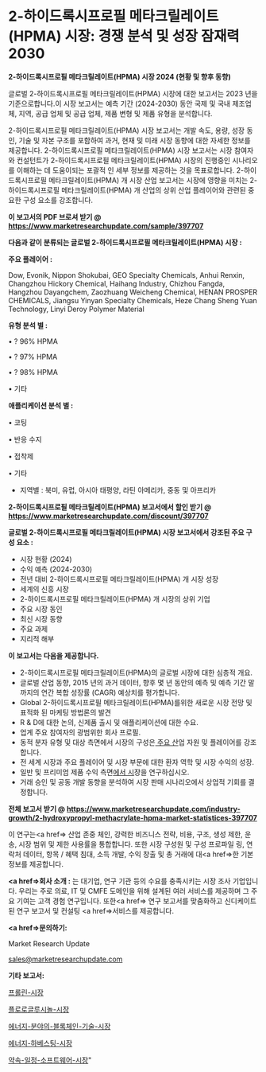 # 2-하이드록시프로필 메타크릴레이트(HPMA) 시장: 경쟁 분석 및 성장 잠재력 2030

<strong>2-하이드록시프로필 메타크릴레이트(HPMA) 시장 2024 (현황 및 향후 동향)</strong>

글로벌 2-하이드록시프로필 메타크릴레이트(HPMA) 시장에 대한 보고서는 2023 년을 기준으로합니다.이 시장 보고서는 예측 기간 (2024-2030) 동안 국제 및 국내 제조업체, 지역, 공급 업체 및 공급 업체, 제품 변형 및 제품 유형을 분석합니다.

2-하이드록시프로필 메타크릴레이트(HPMA) 시장 보고서는 개발 속도, 용량, 성장 동인, 기술 및 자본 구조를 포함하여 과거, 현재 및 미래 시장 동향에 대한 자세한 정보를 제공합니다. 2-하이드록시프로필 메타크릴레이트(HPMA) 시장 보고서는 시장 참여자와 컨설턴트가 2-하이드록시프로필 메타크릴레이트(HPMA) 시장의 진행중인 시나리오를 이해하는 데 도움이되는 포괄적 인 세부 정보를 제공하는 것을 목표로합니다. 2-하이드록시프로필 메타크릴레이트(HPMA) 개 시장 산업 보고서는 시장에 영향을 미치는 2-하이드록시프로필 메타크릴레이트(HPMA) 개 산업의 상위 산업 플레이어와 관련된 중요한 구성 요소를 강조합니다.



<strong>이 보고서의 PDF 브로셔 받기 @ <a href=https://www.marketresearchupdate.com/sample/397707>https://www.marketresearchupdate.com/sample/397707</a></strong>



<strong>다음과 같이 분류되는 글로벌 2-하이드록시프로필 메타크릴레이트(HPMA) 시장 :</strong>



<strong>주요 플레이어 :</strong>

Dow, Evonik, Nippon Shokubai, GEO Specialty Chemicals, Anhui Renxin, Changzhou Hickory Chemical, Haihang Industry, Chizhou Fangda, Hangzhou Dayangchem, Zaozhuang Weicheng Chemical, HENAN PROSPER CHEMICALS, Jiangsu Yinyan Specialty Chemicals, Heze Chang Sheng Yuan Technology, Linyi Deroy Polymer Material



<strong>유형 분석 별 :</strong>

• ? 96% HPMA

• ? 97% HPMA

• ? 98% HPMA

• 기타



<strong>애플리케이션 분석 별 :</strong>

• 코팅

• 반응 수지

• 접착제

• 기타

<ul>
  <li>지역별 : 북미, 유럽, 아시아 태평양, 라틴 아메리카, 중동 및 아프리카</li>
</ul>


<strong>2-하이드록시프로필 메타크릴레이트(HPMA) 보고서에서 할인 받기 @ <a href=https://www.marketresearchupdate.com/discount/397707>https://www.marketresearchupdate.com/discount/397707</a></strong>



<strong>글로벌 2-하이드록시프로필 메타크릴레이트(HPMA) 시장 보고서에서 강조된 주요 구성 요소 :</strong>
<ul>
  <li>시장 현황 (2024)</li>
  <li>수익 예측 (2024-2030)</li>
  <li>전년 대비 2-하이드록시프로필 메타크릴레이트(HPMA) 개 시장 성장</li>
  <li>세계의 신흥 시장</li>
  <li>2-하이드록시프로필 메타크릴레이트(HPMA) 개 시장의 상위 기업</li>
  <li>주요 시장 동인</li>
  <li>최신 시장 동향</li>
  <li>주요 과제</li>
  <li>지리적 해부</li>
</ul>


<strong>이 보고서는 다음을 제공합니다.</strong>
<ul>
  <li>2-하이드록시프로필 메타크릴레이트(HPMA)의 글로벌 시장에 대한 심층적 개요.</li>
  <li>글로벌 산업 동향, 2015 년의 과거 데이터, 향후 몇 년 동안의 예측 및 예측 기간 말까지의 연간 복합 성장률 (CAGR) 예상치를 평가합니다.</li>
  <li>Global 2-하이드록시프로필 메타크릴레이트(HPMA)를위한 새로운 시장 전망 및 표적화 된 마케팅 방법론의 발견</li>
  <li>R &amp; D에 대한 논의, 신제품 출시 및 애플리케이션에 대한 수요.</li>
  <li>업계 주요 참여자의 광범위한 회사 프로필.</li>
  <li>동적 분자 유형 및 대상 측면에서 시장의 구성은<a href=> 주요 산</a>업 자원 및 플레이어를 강조합니다.</li>
  <li>전 세계 시장과 주요 플레이어 및 시장 부문에 대한 환자 역학 및 시장 수익의 성장.</li>
  <li>일반 및 프리미엄 제품 수익 측면<a href=>에서 시</a>장을 연구하십시오.</li>
  <li>거래 승인 및 공동 개발 동향을 분석하여 시장 판매 시나리오에서 상업적 기회를 결정합니다.</li>
</ul>



<strong>전체 보고서 받기 @ <a href=https://www.marketresearchupdate.com/industry-growth/2-hydroxypropyl-methacrylate-hpma-market-statistices-397707>https://www.marketresearchupdate.com/industry-growth/2-hydroxypropyl-methacrylate-hpma-market-statistices-397707</a></strong>

이 연구는<a href=> 산업 존중</a> 체인, 강력한 비즈니스 전략, 비용, 구조, 생성 제한, 운송, 시장 범위 및 제한 사용률을 통합합니다. 또한 시장 구성원 및 구성 프로파일 링, 연락처 데이터, 항목 / 혜택 침대, 소득 개발, 수익 창출 및 총 거래에 대<a href=>한 기본 </a>정보를 제공합니다.



<strong><a href=>회사 소</a>개 :</strong>
는 대기업, 연구 기관 등의 수요를 충족시키는 시장 조사 기업입니다. 우리는 주로 의료, IT 및 CMFE 도메인을 위해 설계된 여러 서비스를 제공하며 그 주요 기여는 고객 경험 연구입니다. 또한<a href=> 연구 보</a>고서를 맞춤화하고 신디케이트 된 연구 보고서 및 컨설팅 <a href=>서비스</a>를 제공합니다.



<strong><a href=>문의하기:</a></strong>

Market Research Update

sales@marketresearchupdate.com



<strong>기타 보고서:</strong>

<a href=https://www.linkedin.com/pulse/프롤린-시장-현재-및-미래-성장-2029-trend-tracking-tips-360-analysis/>프롤린-시장</a>

<a href=https://www.linkedin.com/pulse/플로로글루시놀-시장-진입-전략-및-위험-평가2029년-isdailynews-vg8bf/>플로로글루시놀-시장</a>

<a href=https://www.linkedin.com/pulse/에너지-분야의-블록체인-기술-시장-진입-전략-및-위험-평가2029년-ln6qf/>에너지-분야의-블록체인-기술-시장</a>

<a href=https://www.linkedin.com/pulse/에너지-하베스팅-시장-규모-및-성장-2023-consumer-connection-chronicles-24--g0nwf/>에너지-하베스팅-시장</a>

<a href=https://www.linkedin.com/pulse/약속-일정-소프트웨어-시장-세분화-연구-및-목표-고객2030년-jyotf/>약속-일정-소프트웨어-시장</a>"
